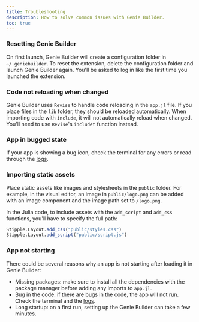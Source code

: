 ```yaml
---
title: Troubleshooting
description: How to solve common issues with Genie Builder.
toc: true
---
```


### Resetting Genie Builder

On first launch, Genie Builder will create a configuration folder in `~/.geniebuilder`. To reset the extension, delete the configuration folder and launch Genie Builder again. You'll be asked to log in like the first time you launched the extension.


### Code not reloading when changed

Genie Builder uses `Revise` to handle code reloading in the `app.jl` file. If you place files in the `lib` folder, they should be reloaded automatically. When importing code with `include`, it will not automatically reload when changed. You'll need to use `Revise`'s `includet` function instead.


### App in bugged state

If your app is showing a bug icon, check the terminal for any errors or read through the [logs](https://learn.genieframework.com/docs/genie-builder/usage-guide#debugging-apps).

### Importing static assets

Place static assets like images and stylesheets in the `public` folder. For example, in the visual editor, an image in `public/logo.png` can be added with an image component and the image path set to  `/logo.png`.

In the Julia code, to include assets with the `add_script` and `add_css` functions, you'll have to specify the full path:

```julia
Stipple.Layout.add_css("public/styles.css")
Stipple.Layout.add_script("public/script.js")
```


### App not starting

There could be several reasons why an app is not starting after loading it in Genie Builder:

- Missing packages: make sure to install all the dependencies with the package manager before adding any imports to `app.jl`.
- Bug in the code: if there are bugs in the code, the app will not run. Check the terminal and the [logs](https://learn.genieframework.com/docs/genie-builder/usage-guide#debugging-apps).
- Long startup: on a first run, setting up the Genie Builder can take a few minutes.
